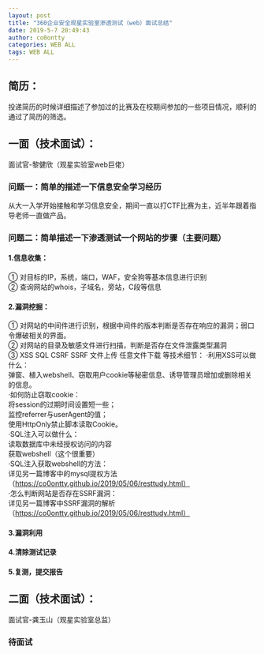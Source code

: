 ```yaml
---
layout: post
title: "360企业安全观星实验室渗透测试（web）面试总结"
date: 2019-5-7 20:49:43
author: co0ontty
categories: WEB ALL
tags: WEB ALL 
---
```

## 简历：
投递简历的时候详细描述了参加过的比赛及在校期间参加的一些项目情况，顺利的通过了简历的筛选。
## 一面（技术面试）：
面试官-黎健欣（观星实验室web巨佬）   
### 问题一：简单的描述一下信息安全学习经历  
从大一入学开始接触和学习信息安全，期间一直以打CTF比赛为主，近半年跟着指导老师一直做产品。
### 问题二：简单描述一下渗透测试一个网站的步骤（主要问题）  
#### 1.信息收集：
① 对目标的IP，系统，端口，WAF，安全狗等基本信息进行识别  
② 查询网站的whois，子域名，旁站，C段等信息   
#### 2.漏洞挖掘：
① 对网站的中间件进行识别，根据中间件的版本判断是否存在响应的漏洞；弱口令爆破相关的界面。  
② 对网站的目录及敏感文件进行扫描，判断是否存在文件泄露类型漏洞  
③ XSS SQL CSRF SSRF 文件上传 任意文件下载 等技术细节： 
·利用XSS可以做什么：  
弹窗、植入webshell、窃取用户cookie等秘密信息、诱导管理员增加或删除相关的信息。    
·如何防止窃取cookie：    
将session的过期时间设置短一些；  
监控referrer与userAgent的值；  
使用HttpOnly禁止脚本读取Cookie。  
·SQL注入可以做什么：  
读取数据库中未经授权访问的内容  
获取webshell（这个很重要）  
·SQL注入获取webshell的方法：  
详见另一篇博客中的mysql提权方法（https://co0ontty.github.io/2019/05/06/resttudy.html）    
·怎么判断网站是否存在SSRF漏洞：  
详见另一篇博客中SSRF漏洞的解析（https://co0ontty.github.io/2019/05/06/resttudy.html）  
#### 3.漏洞利用
#### 4.清除测试记录 
#### 5.复测，提交报告
## 二面（技术面试）：
面试官-龚玉山（观星实验室总监）
### 待面试  